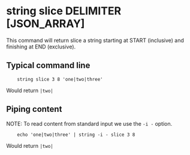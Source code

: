 
# string slice DELIMITER [JSON_ARRAY]

This command will return slice a string starting
at START (inclusive) and finishing at END (exclusive).

## Typical command line

```shell
    string slice 3 8 'one|two|three'
```

Would return `|two|`

## Piping content

NOTE: To read content from standard input we use the `-i -` option.

```shell
    echo 'one|two|three' | string -i - slice 3 8
```

Would return `|two|`

